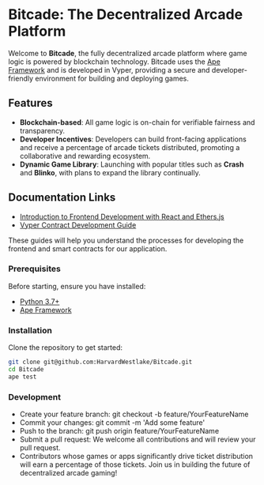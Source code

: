 # Bitcade: The Decentralized Arcade Platform

Welcome to **Bitcade**, the fully decentralized arcade platform where game logic is powered by blockchain technology. Bitcade uses the [Ape Framework](https://docs.apeworx.io/ape/stable/) and is developed in Vyper, providing a secure and developer-friendly environment for building and deploying games.

## Features

- **Blockchain-based**: All game logic is on-chain for verifiable fairness and transparency.
- **Developer Incentives**: Developers can build front-facing applications and receive a percentage of arcade tickets distributed, promoting a collaborative and rewarding ecosystem.
- **Dynamic Game Library**: Launching with popular titles such as **Crash** and **Blinko**, with plans to expand the library continually.

## Documentation Links

- [Introduction to Frontend Development with React and Ethers.js](./documentation/howto/IntroDevelopUI.md)
- [Vyper Contract Development Guide](./documentation/howto/IntroDevelopVyper.md)

These guides will help you understand the processes for developing the frontend and smart contracts for our application.

### Prerequisites

Before starting, ensure you have installed:
- [Python 3.7+](https://www.python.org/downloads/)
- [Ape Framework](https://docs.apeworx.io/ape/stable/userguides/quickstart.html)

### Installation

Clone the repository to get started:

```bash
git clone git@github.com:HarvardWestlake/Bitcade.git
cd Bitcade
ape test
```

### Development
- Create your feature branch: git checkout -b feature/YourFeatureName
- Commit your changes: git commit -m 'Add some feature'
- Push to the branch: git push origin feature/YourFeatureName
- Submit a pull request: We welcome all contributions and will review your pull request.
- Contributors whose games or apps significantly drive ticket distribution will earn a percentage of those tickets. Join us in building the future of decentralized arcade gaming!

